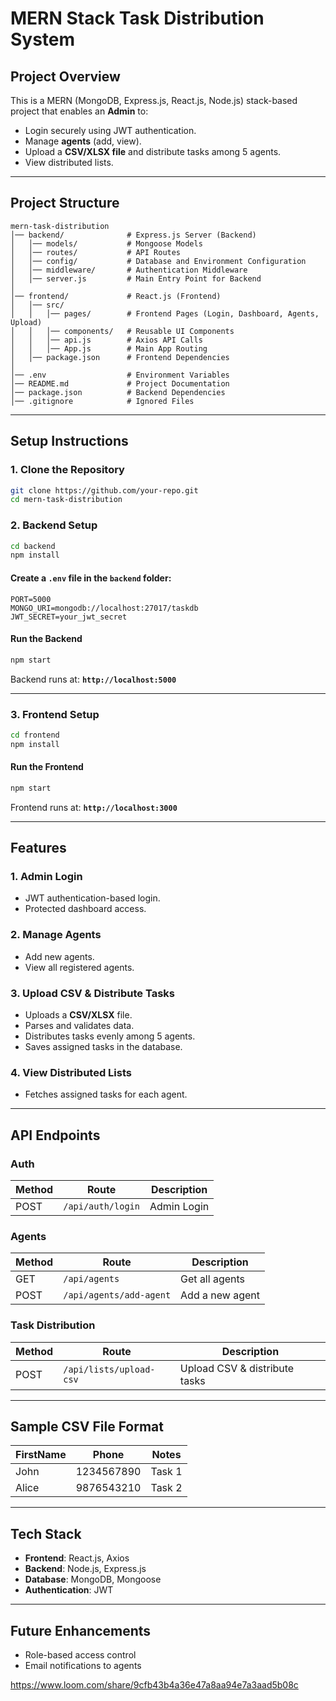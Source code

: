 # **MERN Stack Task Distribution System**

## **Project Overview**
This is a MERN (MongoDB, Express.js, React.js, Node.js) stack-based project that enables an **Admin** to:
- Login securely using JWT authentication.
- Manage **agents** (add, view).
- Upload a **CSV/XLSX file** and distribute tasks among 5 agents.
- View distributed lists.

---

## **Project Structure**

```
mern-task-distribution
│── backend/              # Express.js Server (Backend)
│   │── models/           # Mongoose Models
│   │── routes/           # API Routes
│   │── config/           # Database and Environment Configuration
│   │── middleware/       # Authentication Middleware
│   │── server.js         # Main Entry Point for Backend
│
│── frontend/             # React.js (Frontend)
│   │── src/
│   │   │── pages/        # Frontend Pages (Login, Dashboard, Agents, Upload)
│   │   │── components/   # Reusable UI Components
│   │   │── api.js        # Axios API Calls
│   │   │── App.js        # Main App Routing
│   │── package.json      # Frontend Dependencies
│
│── .env                  # Environment Variables
│── README.md             # Project Documentation
│── package.json          # Backend Dependencies
│── .gitignore            # Ignored Files
```

---

## **Setup Instructions**

### **1. Clone the Repository**
```sh
git clone https://github.com/your-repo.git
cd mern-task-distribution
```

### **2. Backend Setup**
```sh
cd backend
npm install
```

#### **Create a `.env` file in the `backend` folder:**
```env
PORT=5000
MONGO_URI=mongodb://localhost:27017/taskdb
JWT_SECRET=your_jwt_secret
```

#### **Run the Backend**
```sh
npm start
```
Backend runs at: **`http://localhost:5000`**

---

### **3. Frontend Setup**
```sh
cd frontend
npm install
```

#### **Run the Frontend**
```sh
npm start
```
Frontend runs at: **`http://localhost:3000`**

---

## **Features**

### **1. Admin Login**
- JWT authentication-based login.
- Protected dashboard access.

### **2. Manage Agents**
- Add new agents.
- View all registered agents.

### **3. Upload CSV & Distribute Tasks**
- Uploads a **CSV/XLSX** file.
- Parses and validates data.
- Distributes tasks evenly among 5 agents.
- Saves assigned tasks in the database.

### **4. View Distributed Lists**
- Fetches assigned tasks for each agent.

---

## **API Endpoints**

### **Auth**
| Method | Route         | Description          |
|--------|--------------|----------------------|
| POST   | `/api/auth/login` | Admin Login |

### **Agents**
| Method | Route         | Description         |
|--------|--------------|---------------------|
| GET    | `/api/agents` | Get all agents     |
| POST   | `/api/agents/add-agent` | Add a new agent |

### **Task Distribution**
| Method | Route           | Description            |
|--------|----------------|------------------------|
| POST   | `/api/lists/upload-csv` | Upload CSV & distribute tasks |

---

## **Sample CSV File Format**
| FirstName | Phone        | Notes  |
|-----------|-------------|--------|
| John      | 1234567890  | Task 1 |
| Alice     | 9876543210  | Task 2 |

---

## **Tech Stack**
- **Frontend**: React.js, Axios
- **Backend**: Node.js, Express.js
- **Database**: MongoDB, Mongoose
- **Authentication**: JWT

---

## **Future Enhancements**
- Role-based access control
- Email notifications to agents

https://www.loom.com/share/9cfb43b4a36e47a8aa94e7a3aad5b08c
